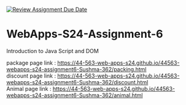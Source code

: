 [![Review Assignment Due Date](https://classroom.github.com/assets/deadline-readme-button-24ddc0f5d75046c5622901739e7c5dd533143b0c8e959d652212380cedb1ea36.svg)](https://classroom.github.com/a/1Z6dGCon)
# WebApps-S24-Assignment-6
Introduction to Java Script and DOM

package page link : https://44-563-web-apps-s24.github.io/44563-webapps-s24-assignment6-Sushma-362/packing.html <br>
discount page link : https://44-563-web-apps-s24.github.io/44563-webapps-s24-assignment6-Sushma-362/discount.html <br>
Animal page link : https://44-563-web-apps-s24.github.io/44563-webapps-s24-assignment6-Sushma-362/animal.html <br>
